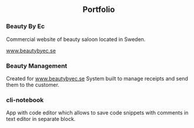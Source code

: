<h2 align='center' >Portfolio</h2>

<h3>Beauty By Ec</h3>

Commercial website of beauty saloon located in Sweden.

www.beautybyec.se

<h3>Beauty Management</h3>

Created for www.beautybyec.se System built to manage receipts and send them to the customer.

<h3>cli-notebook</h3>

App with code editor which allows to save code snippets with comments in text editor in separate block.



